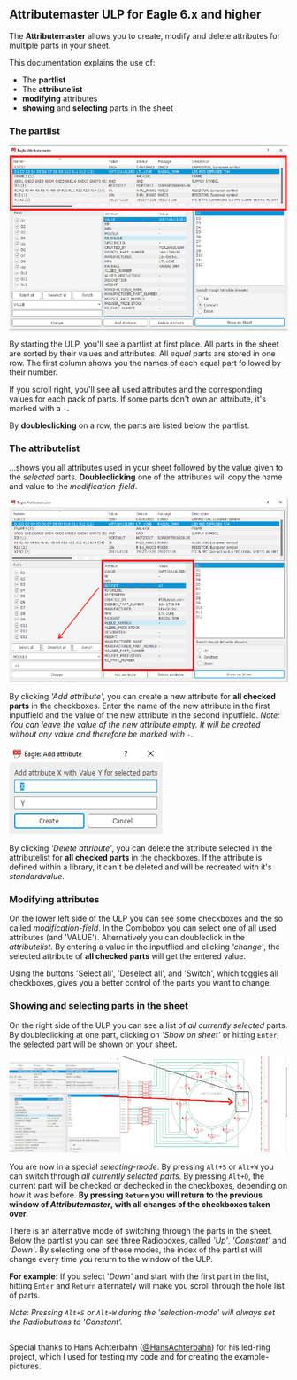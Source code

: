 ## Attributemaster ULP for Eagle 6.x and higher

The **Attributemaster** allows you to create, modify and delete attributes for multiple parts in your sheet.

This documentation explains the use of:

- The **partlist**
- The **attributelist**
- **modifying** attributes
- **showing** and **selecting** parts in the sheet



### The partlist
![partlist](doku/Attributemaster_partlist.jpg)

By starting the ULP, you'll see a partlist at first place. 
All parts in the sheet are sorted by their values and attributes. All *equal* parts are stored in one row. The first column shows you the names of each equal part followed by their number.

If you scroll right, you'll see all used attributes and the corresponding values for each pack of parts. If some parts don't own an attribute, it's marked with a ` - `.

By **doubleclicking** on a row, the parts are listed below the partlist.

### The attributelist

...shows you all attributes used in your sheet followed by the value given to the *selected* parts. **Doubleclicking** one of the attributes will copy the name and value to the *modification-field*.

![attributelist](doku/Attributemaster_attributelist.jpg) 

By clicking *'Add attribute'*, you can create a new attribute for **all checked parts** in the checkboxes. Enter the name of the new attribute in the first inputfield and the value of the new attribute in the second inputfield. *Note: You can leave the value of the new attribute empty. It will be created without any value and therefore be marked with `-`.*

![add](doku/at_add.jpg)

By clicking *'Delete attribute'*, you can delete the attribute selected in the attributelist for **all checked parts** in the checkboxes. 
If the attribute is defined within a library, it can't be deleted and will be recreated with it's *standardvalue*.

### Modifying attributes

On the lower left side of the ULP you can see some checkboxes and the so called *modification-field*. In the Combobox you can select one of all used attributes (and 'VALUE'). Alternatively you can doubleclick in the *attributelist*. By entering a value in the inputflied and clicking *'change'*, the selected attribute of **all checked parts** will get the entered value.

Using the buttons 'Select all', 'Deselect all', and 'Switch', which toggles all checkboxes, gives you a better control of the parts you want to change.

### Showing and selecting parts in the sheet

On the right side of the ULP you can see a list of *all currently selected* parts. By doubleclicking at one part, clicking on *'Show on sheet'* or hitting `Enter`, the selected part will be shown on your sheet. 

![show](doku/at_show.jpg)

You are now in a special *selecting-mode*. By pressing `Alt+S` or `Alt+W` you can switch through *all currently selected parts*. By pressing `Alt+Q`, the current part will be checked or dechecked in the checkboxes, depending on how it was before. **By pressing `Return` you will return to the previous window of *Attributemaster*, with all changes of the checkboxes taken over.**

There is an alternative mode of switching through the parts in the sheet. Below the partlist you can see three Radioboxes, called *'Up'*, *'Constant'* and *'Down'*. By selecting one of these modes, the index of the partlist will change every time you return to the window of the ULP. 

**For example:** If you select '*Down'* and start with the first part in the list, hitting `Enter` and `Return` alternately will make you scroll through the hole list of parts.

*Note: Pressing `Alt+S` or `Alt+W` during the 'selection-mode' will always set the Radiobuttons to 'Constant'.*


##
Special thanks to Hans Achterbahn ([@HansAchterbahn](https://github.com/HansAchterbahn)) for his led-ring project, which I used for testing my code and for creating the example-pictures.
